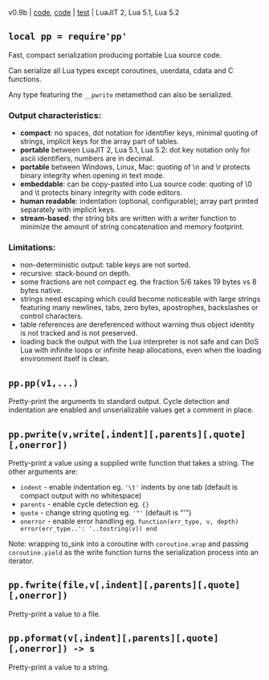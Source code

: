 v0.9b | [code](http://code.google.com/p/lua-files/source/browse/pp.lua), [code](http://code.google.com/p/lua-files/source/browse/pformat.lua) | [test](http://code.google.com/p/lua-files/source/browse/pp_test.lua) | LuaJIT 2, Lua 5.1, Lua 5.2

## `local pp = require'pp'` ##

Fast, compact serialization producing portable Lua source code.

Can serialize all Lua types except coroutines, userdata, cdata and C functions.

Any type featuring the `__pwrite` metamethod can also be serialized.

### Output characteristics: ###
  * **compact**: no spaces, dot notation for identifier keys, minimal quoting of strings, implicit keys for the array part of tables.
  * **portable** between LuaJIT 2, Lua 5.1, Lua 5.2: dot key notation only for ascii identifiers, numbers are in decimal.
  * **portable** between Windows, Linux, Mac: quoting of \n and \r protects binary integrity when opening in text mode.
  * **embeddable**: can be copy-pasted into Lua source code: quoting of \0 and \t protects binary integrity with code editors.
  * **human readable**: indentation (optional, configurable); array part printed separately with implicit keys.
  * **stream-based**: the string bits are written with a writer function to minimize the amount of string concatenation and memory footprint.

### Limitations: ###
  * non-deterministic output: table keys are not sorted.
  * recursive: stack-bound on depth.
  * some fractions are not compact eg. the fraction 5/6 takes 19 bytes vs 8 bytes native.
  * strings need escaping which could become noticeable with large strings featuring many newlines, tabs, zero bytes, apostrophes, backslashes or control characters.
  * table references are dereferenced without warning thus object identity is not tracked and is not preserved.
  * loading back the output with the Lua interpreter is not safe and can DoS Lua with infinite loops or infinite heap allocations, even when the loading environment itself is clean.

## `pp.pp(v1,...)` ##

Pretty-print the arguments to standard output. Cycle detection and indentation are enabled and unserializable values get a comment in place.

## `pp.pwrite(v,write[,indent][,parents][,quote][,onerror])` ##

Pretty-print a value using a supplied write function that takes a string. The other arguments are:
  * `indent` - enable indentation eg. `'\t'` indents by one tab (default is compact output with no whitespace)
  * `parents` - enable cycle detection eg. `{}`
  * `quote` - change string quoting eg. `'"'` (default is "'")
  * `onerror` - enable error handling eg. `function(err_type, v, depth) error(err_type..': '..tostring(v)) end`

Note: wrapping to\_sink into a coroutine with `coroutine.wrap` and passing `coroutine.yield` as the write function turns the serialization process into an iterator.

## `pp.fwrite(file,v[,indent][,parents][,quote][,onerror])` ##

Pretty-print a value to a file.

## `pp.pformat(v[,indent][,parents][,quote][,onerror]) -> s` ##

Pretty-print a value to a string.
